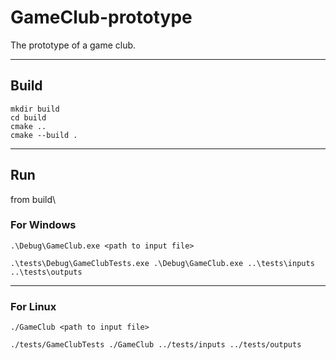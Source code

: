 # GameClub-prototype
The prototype of a game club.
___

## Build
```
mkdir build
cd build
cmake ..
cmake --build .

```
___

## Run

from build\


### For Windows
```
.\Debug\GameClub.exe <path to input file>

.\tests\Debug\GameClubTests.exe .\Debug\GameClub.exe ..\tests\inputs ..\tests\outputs
```
___

### For Linux
```
./GameClub <path to input file>

./tests/GameClubTests ./GameClub ../tests/inputs ../tests/outputs
``` 
